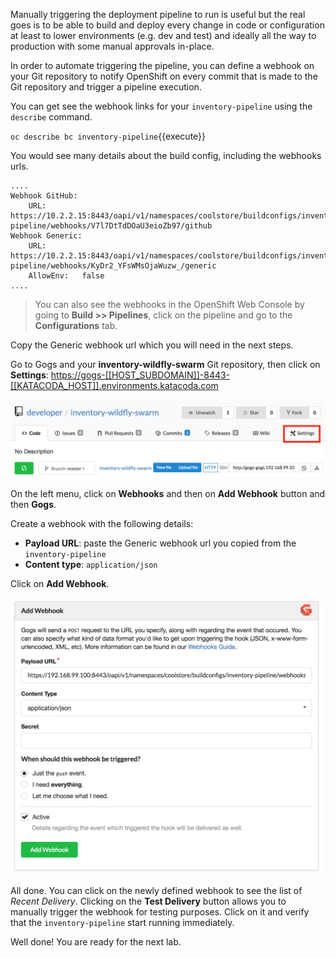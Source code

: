 Manually triggering the deployment pipeline to run is useful but the real goes is to be able 
to build and deploy every change in code or configuration at least to lower environments 
(e.g. dev and test) and ideally all the way to production with some manual approvals in-place.

In order to automate triggering the pipeline, you can define a webhook on your Git repository 
to notify OpenShift on every commit that is made to the Git repository and trigger a pipeline 
execution.

You can get see the webhook links for your `inventory-pipeline` using the `describe` command.

`oc describe bc inventory-pipeline`{{execute}}

You would see many details about the build config, including the webhooks urls.

```
....
Webhook GitHub:
	URL:	https://10.2.2.15:8443/oapi/v1/namespaces/coolstore/buildconfigs/inventory-pipeline/webhooks/V7l7DtTdDOaU3eioZb97/github
Webhook Generic:
	URL:		https://10.2.2.15:8443/oapi/v1/namespaces/coolstore/buildconfigs/inventory-pipeline/webhooks/KyDr2_YFsWMsOjaWuzw_/generic
	AllowEnv:	false
....
```

> You can also see the webhooks in the OpenShift Web Console by going to **Build >> Pipelines**, 
> click on the pipeline and go to the **Configurations** tab.

Copy the Generic webhook url which you will need in the next steps.

Go to Gogs and your **inventory-wildfly-swarm** Git repository, then click on **Settings**:
<https://gogs-[[HOST_SUBDOMAIN]]-8443-[[KATACODA_HOST]].environments.katacoda.com>

![Repository Settings](../assets/cd-gogs-settings-link.png)

On the left menu, click on **Webhooks** and then on **Add Webhook** button and then **Gogs**. 

Create a webhook with the following details:

* **Payload URL**: paste the Generic webhook url you copied from the `inventory-pipeline`
* **Content type**: `application/json`

Click on **Add Webhook**. 

![Repository Webhook](../assets/cd-gogs-webhook-add.png)

All done. You can click on the newly defined webhook to see the list of *Recent Delivery*. 
Clicking on the **Test Delivery** button allows you to manually trigger the webhook for 
testing purposes. Click on it and verify that the `inventory-pipeline` start running 
immediately.

Well done! You are ready for the next lab.